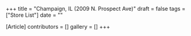 +++
title = "Champaign, IL (2009 N. Prospect Ave)"
draft = false
tags = ["Store List"]
date = ""

[Article]
contributors = []
gallery = []
+++